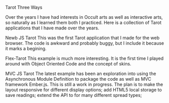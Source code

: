Tarot Three Ways 

Over the years I have had interests in Occult arts as well as interactive arts, so naturally as I learned them both I practiced. Here is a collection of Tarot applications that I have made over the years. 

Newb JS Tarot
This was the first Tarot application that I made for the web browser.  The code is awkward and probably buggy, but I include it because it marks a begining.

Flex-Tarot
This example is much more interesting. It is the first time I played around with Object Oriented Code and the concept of skins.

MVC JS Tarot
The latest example has been an exploration into using the Asynchronous Module Definition to package the code as well as MVC framework Ember.js. This is still a work in progress. The plan is to make the layout responsive for different display options; add HTML5 local storage to save readings; extend the API to for many different spread types;

